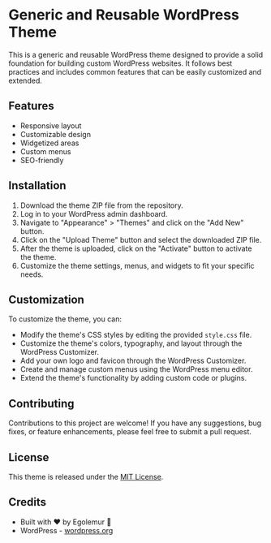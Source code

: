 # Generic and Reusable WordPress Theme

This is a generic and reusable WordPress theme designed to provide a solid foundation for building custom WordPress websites. It follows best practices and includes common features that can be easily customized and extended.

## Features

- Responsive layout
- Customizable design
- Widgetized areas
- Custom menus
- SEO-friendly

## Installation

1. Download the theme ZIP file from the repository.
2. Log in to your WordPress admin dashboard.
3. Navigate to "Appearance" > "Themes" and click on the "Add New" button.
4. Click on the "Upload Theme" button and select the downloaded ZIP file.
5. After the theme is uploaded, click on the "Activate" button to activate the theme.
6. Customize the theme settings, menus, and widgets to fit your specific needs.

## Customization

To customize the theme, you can:

- Modify the theme's CSS styles by editing the provided `style.css` file.
- Customize the theme's colors, typography, and layout through the WordPress Customizer.
- Add your own logo and favicon through the WordPress Customizer.
- Create and manage custom menus using the WordPress menu editor.
- Extend the theme's functionality by adding custom code or plugins.

## Contributing

Contributions to this project are welcome! If you have any suggestions, bug fixes, or feature enhancements, please feel free to submit a pull request.

## License

This theme is released under the [MIT License](LICENSE.txt).

## Credits

- Built with ❤️ by Egolemur 🐸
- WordPress - [wordpress.org](https://wordpress.org/)

